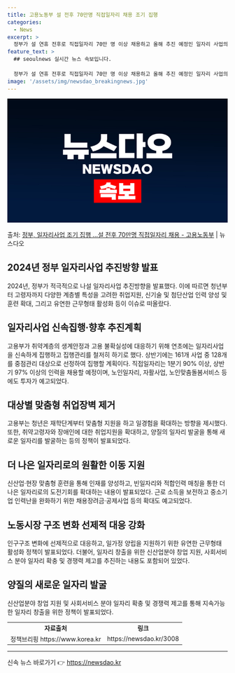 ```yaml
---
title: 고용노동부 설 전후 70만명 직접일자리 채용 조기 집행
categories:
  - News
excerpt: >
  정부가 설 연휴 전후로 직접일자리 70만 명 이상 채용하고 올해 추진 예정인 일자리 사업의 60% 이상을 상…
feature_text: >
  ## seoulnews 실시간 뉴스 속보입니다.

  정부가 설 연휴 전후로 직접일자리 70만 명 이상 채용하고 올해 추진 예정인 일자리 사업의 60% 이상을 상…
image: '/assets/img/newsdao_breakingnews.jpg'
---
```


![뉴스다오 속보](/assets/img/newsdao_breakingnews.jpg)

<p>출처: <a href="https://newsdao.kr/3008" rel="dofollow">정부, 일자리사업 조기 집행 …설 전후 70만명 직접일자리 채용 - 고용노동부</a> | 뉴스다오</p>

<h2 data-ke-size="size26"><b>2024년 정부 일자리사업 추진방향 발표</b></h2>

<p data-ke-size="size16">2024년, 정부가 적극적으로 나설 일자리사업 추진방향을 발표했다. 이에 따르면 청년부터 고령자까지 다양한 계층별 특성을 고려한 취업지원, 신기술 및 첨단산업 인력 양성 및 훈련 확대, 그리고 유연한 근무형태 활성화 등이 이슈로 떠올랐다.</p>

<h2 data-ke-size="size24">일자리사업 신속집행·향후 추진계획</h2>

<p data-ke-size="size16">고용부가 취약계층의 생계안정과 고용 불확실성에 대응하기 위해 연초에는 일자리사업을 신속하게 집행하고 집행관리를 철저히 하기로 했다. 상반기에는 161개 사업 중 128개를 중점관리 대상으로 선정하여 집행할 계획이다. 직접일자리는 1분기 90% 이상, 상반기 97% 이상의 인력을 채용할 예정이며, 노인일자리, 자활사업, 노인맞춤돌봄서비스 등에도 투자가 예고되었다.</p>

<h2 data-ke-size="size24">대상별 맞춤형 취업장벽 제거</h2>

<p data-ke-size="size16">고용부는 청년은 재학단계부터 맞춤형 지원을 하고 일경험을 확대하는 방향을 제시했다. 또한, 취약고령자와 장애인에 대한 취업지원을 확대하고, 양질의 일자리 발굴을 통해 새로운 일자리를 발굴하는 등의 정책이 발표되었다.</p>

<h2 data-ke-size="size24">더 나은 일자리로의 원활한 이동 지원</h2>

<p data-ke-size="size16">신산업·현장 맞춤형 훈련을 통해 인재를 양성하고, 빈일자리와 적합인력 매칭을 통한 더 나은 일자리로의 도전기회를 확대하는 내용이 발표되었다. 근로 소득을 보전하고 중소기업 인력난을 완화하기 위한 채용장려금·공제사업 등의 확대도 예고되었다.</p>

<h2 data-ke-size="size24">노동시장 구조 변화 선제적 대응 강화</h2>

<p data-ke-size="size16">인구구조 변화에 선제적으로 대응하고, 일가정 양립을 지원하기 위한 유연한 근무형태 활성화 정책이 발표되었다. 더불어, 일자리 창출을 위한 신산업분야 창업 지원, 사회서비스 분야 일자리 확충 및 경쟁력 제고를 추진하는 내용도 포함되어 있었다.</p>

<h2 data-ke-size="size24">양질의 새로운 일자리 발굴</h2>

<p data-ke-size="size16">신산업분야 창업 지원 및 사회서비스 분야 일자리 확충 및 경쟁력 제고를 통해 지속가능한 일자리 창출을 위한 정책이 발표되었다.</p>

<table>
  <tr>
    <td style="text-align: center; height: 17px;"><b>자료출처</b></td>
    <td style="text-align: center; height: 17px;"><b>링크</b></td>
  </tr>
  <tr>
    <td style="text-align: center; height: 17px;">정책브리핑 https://www.korea.kr</td>
    <td style="text-align: center; height: 17px;">https://newsdao.kr/3008</td>
  </tr>
</table>
  
<hr> 

신속 뉴스 바로가기 👉 <a href="https://newsdao.kr" rel="dofollow">https://newsdao.kr</a>


